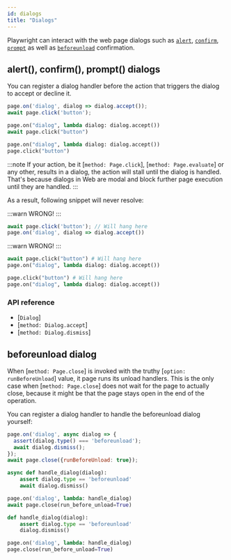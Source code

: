 ```yaml
---
id: dialogs
title: "Dialogs"
---
```


Playwright can interact with the web page dialogs such as [`alert`](https://developer.mozilla.org/en-US/docs/Web/API/Window/alert), [`confirm`](https://developer.mozilla.org/en-US/docs/Web/API/Window/confirm), [`prompt`](https://developer.mozilla.org/en-US/docs/Web/API/Window/prompt) as well as [`beforeunload`](https://developer.mozilla.org/en-US/docs/Web/API/Window/beforeunload_event) confirmation.

<!-- TOC -->

## alert(), confirm(), prompt() dialogs

You can register a dialog handler before the action that triggers the dialog to accept or decline it.

```js
page.on('dialog', dialog => dialog.accept());
await page.click('button');
```

```python async
page.on("dialog", lambda dialog: dialog.accept())
await page.click("button")
```

```python sync
page.on("dialog", lambda dialog: dialog.accept())
page.click("button")
```

:::note
If your action, be it [`method: Page.click`], [`method: Page.evaluate`] or any other, results in a dialog, the action will stall until the dialog is handled. That's because dialogs in Web are modal and block further page execution until they are handled.
:::

As a result, following snippet will never resolve:

:::warn
WRONG!
:::

```js
await page.click('button'); // Will hang here
page.on('dialog', dialog => dialog.accept())
```

:::warn
WRONG!
:::

```python async
await page.click("button") # Will hang here
page.on("dialog", lambda dialog: dialog.accept())
```

```python sync
page.click("button") # Will hang here
page.on("dialog", lambda dialog: dialog.accept())
```

### API reference

- [`Dialog`]
- [`method: Dialog.accept`]
- [`method: Dialog.dismiss`]

## beforeunload dialog

When [`method: Page.close`] is invoked with the truthy [`option: runBeforeUnload`] value, it page runs its unload handlers. This is the only case when [`method: Page.close`] does not wait for the page to actually close, because it might be that the page stays open in the end of the operation.

You can register a dialog handler to handle the beforeunload dialog yourself:

```js
page.on('dialog', async dialog => {
  assert(dialog.type() === 'beforeunload');
  await dialog.dismiss();
});
await page.close({runBeforeUnload: true});
```

```python async
async def handle_dialog(dialog):
    assert dialog.type == 'beforeunload'
    await dialog.dismiss()

page.on('dialog', lambda: handle_dialog)
await page.close(run_before_unload=True)
```

```python sync
def handle_dialog(dialog):
    assert dialog.type == 'beforeunload'
    dialog.dismiss()

page.on('dialog', lambda: handle_dialog)
page.close(run_before_unload=True)
```
